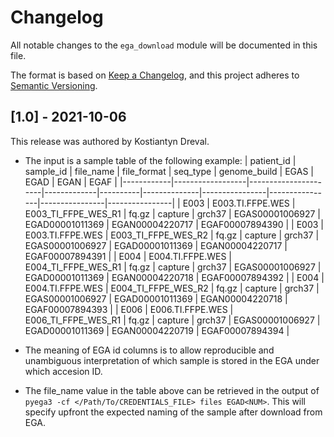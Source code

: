 # Changelog

All notable changes to the `ega_download` module will be documented in this file.

The format is based on [Keep a Changelog](https://keepachangelog.com/en/1.0.0/),
and this project adheres to [Semantic Versioning](https://semver.org/spec/v2.0.0.html).

## [1.0] - 2021-10-06

This release was authored by Kostiantyn Dreval.

- The input is a sample table of the following example:
| patient_id | sample_id       | file_name            | file_format | seq_type | genome_build | EGAS           | EGAD           | EGAN           | EGAF           |
|------------|------------------|----------------------|-------------|----------|--------------|----------------|----------------|----------------|----------------|
| E003       | E003.TI.FFPE.WES | E003_TI_FFPE_WES_R1  | fq.gz       | capture  | grch37       | EGAS00001006927 | EGAD00001011369 | EGAN00004220717 | EGAF00007894390 |
| E003       | E003.TI.FFPE.WES | E003_TI_FFPE_WES_R2  | fq.gz       | capture  | grch37       | EGAS00001006927 | EGAD00001011369 | EGAN00004220717 | EGAF00007894391 |
| E004       | E004.TI.FFPE.WES | E004_TI_FFPE_WES_R1  | fq.gz       | capture  | grch37       | EGAS00001006927 | EGAD00001011369 | EGAN00004220718 | EGAF00007894392 |
| E004       | E004.TI.FFPE.WES | E004_TI_FFPE_WES_R2  | fq.gz       | capture  | grch37       | EGAS00001006927 | EGAD00001011369 | EGAN00004220718 | EGAF00007894393 |
| E006       | E006.TI.FFPE.WES | E006_TI_FFPE_WES_R1  | fq.gz       | capture  | grch37       | EGAS00001006927 | EGAD00001011369 | EGAN00004220719 | EGAF00007894394 |


- The meaning of EGA id columns is to allow reproducible and unambiguous interpretation
of which sample is stored in the EGA under which accesion ID.
- The file_name value in the table above can be retrieved in the output of `pyega3 -cf </Path/To/CREDENTIALS_FILE> files EGAD<NUM>`. This will specify upfront the expected naming of
the sample after download from EGA.
